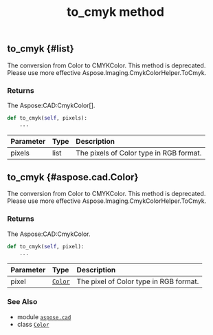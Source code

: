 ﻿---
title: to_cmyk method
second_title: Aspose.CAD for Python via .NET API References
description: 
type: docs
weight: 100
url: /python-net/aspose.cad/color/to_cmyk/
is_root: false
---

## to_cmyk {#list}

The conversion from Color to CMYKColor.
This method is deprecated. Please use more effective Aspose.Imaging.CmykColorHelper.ToCmyk.


### Returns 


The Aspose:CAD:CmykColor[].


```python
def to_cmyk(self, pixels):
    ...
```


| Parameter | Type | Description |
| :- | :- | :- |
| pixels | list | The pixels of Color type in RGB format. |


## to_cmyk {#aspose.cad.Color}

The conversion from Color to CMYKColor.
This method is deprecated. Please use more effective Aspose.Imaging.CmykColorHelper.ToCmyk.


### Returns 


The Aspose:CAD:CmykColor.


```python
def to_cmyk(self, pixel):
    ...
```


| Parameter | Type | Description |
| :- | :- | :- |
| pixel | [`Color`](/cad/python-net/aspose.cad/color) | The pixel of Color type in RGB format. |



### See Also
* module [`aspose.cad`](../../)
* class [`Color`](/cad/python-net/aspose.cad/color)
